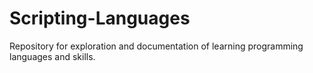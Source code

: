 # Scripting-Languages
Repository for exploration and documentation of learning programming languages and skills.
